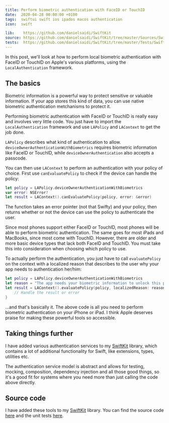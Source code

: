 ```yaml
---
title: Perform biometric authentication with FaceID or TouchID
date:  2020-04-28 00:00:00 +0100
tags:  swiftui swift ios ipados macos authentication
icon:  swift

lib:    https://github.com/danielsaidi/SwiftKit
source: https://github.com/danielsaidi/SwiftKit/tree/master/Sources/SwiftKit/Authentication
tests:  https://github.com/danielsaidi/SwiftKit/tree/master/Tests/SwiftKitTests/Authentication
---
```


In this post, we'll look at how to perform local biometric authentication with FaceID or TouchID on Apple's various platforms, using the `LocalAuthentication` framework.


## The basics

Biometric information is a powerful way to protect sensitive or valuable information. If your app stores this kind of data, you can use native biometric authentication metchanisms to protect it.

Performing biometric authentication with FaceID or TouchID is really easy and involves very little code. You just have to import the `LocalAuthentication` framework and use `LAPolicy` and `LAContext` to get the job done.

`LAPolicy` describes what kind of authentication to allow. `deviceOwnerAuthenticationWithBiometrics` requires biometric information like FaceID or TouchID, while `deviceOwnerAuthentication` also accepts a passcode.

You can then use `LAContext` to perform an authentication with your policy of choice. First use `canEvaluatePolicy` to check if the device can handle the policy:

```swift
let policy = LAPolicy.deviceOwnerAuthenticationWithBiometrics
var error: NSError?
let result = LAContext().canEvaluatePolicy(policy, error: &error)
```

The function takes an error pointer (not that Swifty) and your policy, then returns whether or not the device can use the policy to authenticate the user.

Since most phones support either FaceID or TouchID, most phones will be able to perform biometric authentication. The same goes for most iPads and MacBooks, since most come with TouchID. However, there are older and more basic device types that lack both FaceID and TouchID. You must take this into consideration when choosing which policy to use.

To actually perform the authentication, you just have to call `evaluatePolicy` on the context with a localized reason that describes to the user why your app needs to authentication her/him:

```swift
let policy = LAPolicy.deviceOwnerAuthenticationWithBiometrics
let reason = "The app needs your biometric information to unlock this part of the app"
let result = LAContext().evaluatePolicy(policy, localizedReason: reason) { result, error in
    // Handle the result or error
}
```

...and that's basically it. The above code is all you need to perform biometric authentication on your iPhone or iPad. I think Apple deserves praise for making these powerful tools so accessible.


## Taking things further

I have added various authentication services to my [SwiftKit]({{page.lib}}) library, which contains a lot of additional functionality for Swift, like extensions, types, utilities etc.

The authentication service model is abstract and allows for testing, mocking, composition, dependency injection and all those good things, so it's a good fit for systems where you need more than just calling the code above directly.


## Source code

I have added these tools to my [SwiftKit]({{page.lib}}) library. You can find the source code [here]({{page.source}}) and the unit tests [here]({{page.tests}}).